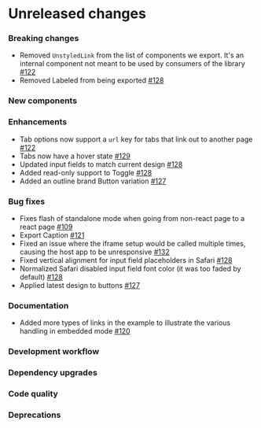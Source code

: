 # Unreleased changes

### Breaking changes

- Removed `UnstyledLink` from the list of components we export. It's an internal component
  not meant to be used by consumers of the library
  [#122](https://github.com/envoy/polarwind/pull/122)
- Removed Labeled from being exported [#128](https://github.com/envoy/polarwind/pull/128)

### New components

### Enhancements

- Tab options now support a `url` key for tabs that link out to another page [#122](https://github.com/envoy/polarwind/pull/122)
- Tabs now have a hover state [#129](https://github.com/envoy/polarwind/pull/129)
- Updated input fields to match current design [#128](https://github.com/envoy/polarwind/pull/128)
- Added read-only support to Toggle [#128](https://github.com/envoy/polarwind/pull/128)
- Added an outline brand Button variation [#127](https://github.com/envoy/polarwind/pull/127)

### Bug fixes

- Fixes flash of standalone mode when going from non-react page to a react page
  [#109](https://github.com/envoy/polarwind/pull/109)
- Export Caption [#121](https://github.com/envoy/polarwind/pull/121)
- Fixed an issue where the iframe setup would be called multiple times, causing the host
  app to be unresponsive [#132](https://github.com/envoy/polarwind/pull/132)
- Fixed vertical alignment for input field placeholders in Safari [#128](https://github.com/envoy/polarwind/pull/128)
- Normalized Safari disabled input field font color (it was too faded by default) [#128](https://github.com/envoy/polarwind/pull/128)
- Applied latest design to buttons [#127](https://github.com/envoy/polarwind/pull/127)

### Documentation

- Added more types of links in the example to illustrate the various handling in embedded
  mode [#120](https://github.com/envoy/polarwind/pull/120)

### Development workflow

### Dependency upgrades

### Code quality

### Deprecations
